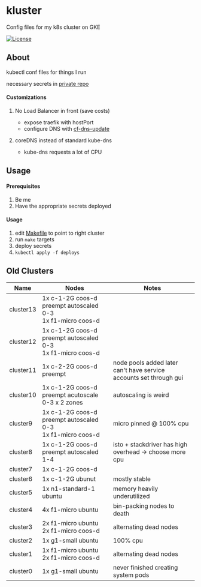 # kluster

Config files for my k8s cluster on GKE

[![License](https://img.shields.io/github/license/seankhliao/kluster.svg?style=for-the-badge&maxAge=31536000)](LICENSE)

## About

kubectl conf files for things I run

necessary secrets in [private repo](https://github.com/seankhliao/kluster-secrets)

#### Customizations

1. No Load Balancer in front (save costs)

   - expose traefik with hostPort
   - configure DNS with [cf-dns-update](https://github.com/seankhliao/cf-dns-update)

2. coreDNS instead of standard kube-dns
   - kube-dns requests a lot of CPU

## Usage

#### Prerequisites

1. Be me
2. Have the appropriate secrets deployed

#### Usage

1. edit [Makefile](Makefile) to point to right cluster
2. run `make` targets
3. deploy secrets
4. `kubectl apply -f deploys`

## Old Clusters

| Name      | Nodes                                                           | Notes                                                              |
| --------- | --------------------------------------------------------------- | ------------------------------------------------------------------ |
| cluster13 | 1x c-1-2G coos-d preempt autoscaled 0-3 <br> 1x f1-micro coos-d |
| cluster12 | 1x c-1-2G coos-d preempt autoscaled 0-3 <br> 1x f1-micro coos-d |
| cluster11 | 1x c-2-2G coos-d preempt                                        | node pools added later can't have service accounts set through gui |
| cluster10 | 1x c-1-2G coos-d preempt acutoscale 0-3 x 2 zones               | autoscaling is weird                                               |
| cluster9  | 1x c-1-2G coos-d preempt autoscaled 0-3 <br> 1x f1-micro coos-d | micro pinned @ 100% cpu                                            |
| cluster8  | 1x c-1-2G coos-d preempt autoscaled 1-4                         | isto + stackdriver has high overhead -> choose more cpu            |
| cluster7  | 1x c-1-2G coos-d                                                |                                                                    |
| cluster6  | 1x c-1-2G ubunut                                                | mostly stable                                                      |
| cluster5  | 1x n1-standard-1 ubuntu                                         | memory heavily underutilized                                       |
| cluster4  | 4x f1-micro ubuntu                                              | bin-packing nodes to death                                         |
| cluster3  | 2x f1-micro ubuntu <br /> 2x f1-micro coos-d                    | alternating dead nodes                                             |
| cluster2  | 1x g1-small ubuntu                                              | 100% cpu                                                           |
| cluster1  | 1x f1-micro ubuntu <br /> 2x f1-micro coos-d                    | alternating dead nodes                                             |
| cluster0  | 1x g1-small ubuntu                                              | never finished creating system pods                                |
